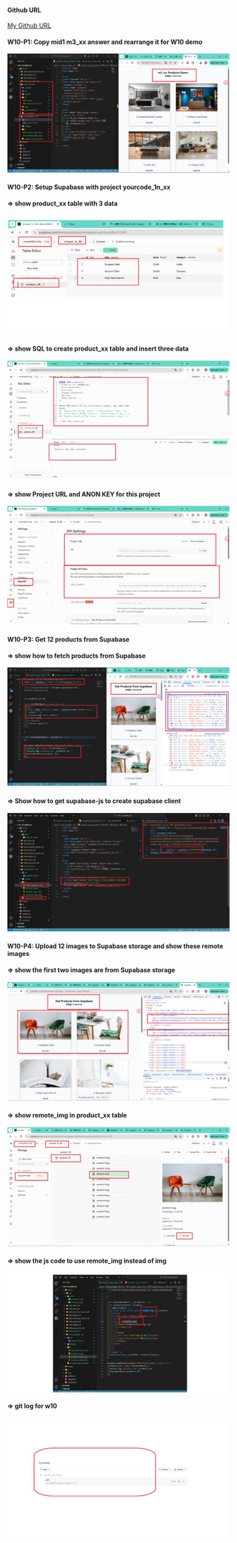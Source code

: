 #### Github URL
[My Github URL](https://github.com/vincent560/1132_1N_demo_36.git)
#### W10-P1: Copy mid1 m3_xx answer and rearrange it for W10 demo
![](w10-p1.png)

#### W10-P2: Setup Supabase with project yourcode_1n_xx
 
#### => show product_xx table with 3 data
 
![](w10-p2-1.png)
 
#### => show SQL to create product_xx table and insert three data
 
![](w10-p2-2.png)
 
#### => show Project URL and ANON KEY for this project
 
![](w10-p2-3.png)

#### W10-P3: Get 12 products from Supabase
 
#### => show how to fetch products from Supabase
 
![](w10-p3-1.png)
 
#### => Show how to get supabase-js to create supabase client
 
![](w10-p3-2.png)

#### W10-P4: Upload 12 images to Supabase storage and show these remote images
 
#### => show the first two images are from Supabase storage
 
![](w10-p4-1.png)
 
#### => show remote_img in product_xx table
 
![](w10-p4-2.png)
 
#### => show the js code to use remote_img instead of img
 
![](w10-p4-3.png)

#### => git log for w10

![](w10-log.png)